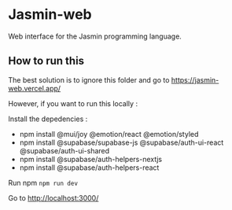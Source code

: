 # Jasmin-web

Web interface for the Jasmin programming language.

## How to run this

The best solution is to ignore this folder and go to <https://jasmin-web.vercel.app/>

However, if you want to run this locally :

Install the depedencies :

- npm install @mui/joy @emotion/react @emotion/styled
- npm install @supabase/supabase-js @supabase/auth-ui-react @supabase/auth-ui-shared
- npm install @supabase/auth-helpers-nextjs
- npm install @supabase/auth-helpers-react

Run npm `npm run dev`

Go to <http://localhost:3000/>
